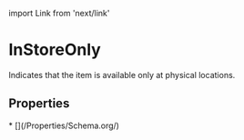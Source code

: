 import Link from 'next/link'

# InStoreOnly

Indicates that the item is available only at physical locations.

## Properties

<Grid>
* [](/Properties/Schema.org/)

</Grid>

